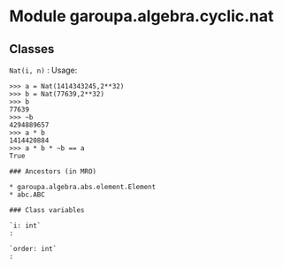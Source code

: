Module garoupa.algebra.cyclic.nat
=================================

Classes
-------

`Nat(i, n)`
:   Usage:
    
    >>> a = Nat(1414343245,2**32)
    >>> b = Nat(77639,2**32)
    >>> b
    77639
    >>> ~b
    4294889657
    >>> a * b
    1414420884
    >>> a * b * ~b == a
    True

    ### Ancestors (in MRO)

    * garoupa.algebra.abs.element.Element
    * abc.ABC

    ### Class variables

    `i: int`
    :

    `order: int`
    :